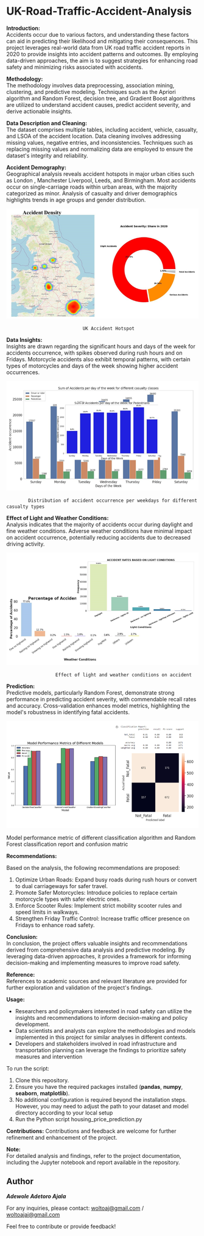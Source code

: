 # UK-Road-Traffic-Accident-Analysis

**Introduction:**  
Accidents occur due to various factors, and understanding these factors can aid in predicting their likelihood and mitigating their consequences. This project leverages real-world data from UK road traffic accident reports in 2020 to provide insights into accident patterns and outcomes. By employing data-driven approaches, the aim is to suggest strategies for enhancing road safety and minimizing risks associated with accidents.

**Methodology:**  
The methodology involves data preprocessing, association mining, clustering, and predictive modeling. Techniques such as the Apriori algorithm and Random Forest, decision tree, and Gradient Boost algorithms are utilized to understand accident causes, predict accident severity, and derive actionable insights.

**Data Description and Cleaning:**  
The dataset comprises multiple tables, including accident, vehicle, casualty, and LSOA of the accident location. Data cleaning involves addressing missing values, negative entries, and inconsistencies. Techniques such as replacing missing values and normalizing data are employed to ensure the dataset's integrity and reliability.

**Accident Demography:**  
Geographical analysis reveals accident hotspots in major urban cities such as London , Manchester Liverpool, Leeds, and Birmingham. Most accidents occur on single-carriage roads within urban areas, with the majority categorized as minor. Analysis of casualty and driver demographics highlights trends in age groups and gender distribution.

![hotspot](https://github.com/adewoleaj/UK-Road-Traffic-Accident-Analysis/blob/main/accodemt%20decom%20.png?raw=true)

                                UK Accident Hotspot

**Data Insights:**  
Insights are drawn regarding the significant hours and days of the week for accidents occurrence, with spikes observed during rush hours and on Fridays. Motorcycle accidents also exhibit temporal patterns, with certain types of motorcycles and days of the week showing higher accident occurrences.

![weekly](https://github.com/adewoleaj/UK-Road-Traffic-Accident-Analysis/blob/main/data%20insgint%20.png?raw=true)

            Distribution of accident occurrence per weekdays for different casualty types

**Effect of Light and Weather Conditions:**  
Analysis indicates that the majority of accidents occur during daylight and fine weather conditions. Adverse weather conditions have minimal impact on accident occurrence, potentially reducing accidents due to decreased driving activity.

![weather](https://github.com/adewoleaj/UK-Road-Traffic-Accident-Analysis/blob/main/weather%20condition%20.png?raw=true)

                      Effect of light and weather conditions on accident

**Prediction:**  
Predictive models, particularly Random Forest, demonstrate strong performance in predicting accident severity, with commendable recall rates and accuracy. Cross-validation enhances model metrics, highlighting the model's robustness in identifying fatal accidents.

![predictive model](https://github.com/adewoleaj/UK-Road-Traffic-Accident-Analysis/blob/main/predictive%20model%20.png?raw=true)

Model performance metric of different classification algorithm and Random Forest classification report and confusion matric 

**Recommendations:**

Based on the analysis, the following recommendations are proposed:
1. Optimize Urban Roads: Expand busy roads during rush hours or convert to dual carriageways for safer travel.
2. Promote Safer Motorcycles: Introduce policies to replace certain motorcycle types with safer electric ones.
3. Enforce Scooter Rules: Implement strict mobility scooter rules and speed limits in walkways.
4. Strengthen Friday Traffic Control: Increase traffic officer presence on Fridays to enhance road safety.


**Conclusion:**  
In conclusion, the project offers valuable insights and recommendations derived from comprehensive data analysis and predictive modeling. By leveraging data-driven approaches, it provides a framework for informing decision-making and implementing measures to improve road safety.

**Reference:**  
References to academic sources and relevant literature are provided for further exploration and validation of the project's findings.

**Usage:**
- Researchers and policymakers interested in road safety can utilize the insights and recommendations to inform decision-making and policy development.
- Data scientists and analysts can explore the methodologies and models implemented in this project for similar analyses in different contexts.
- Developers and stakeholders involved in road infrastructure and transportation planning can leverage the findings to prioritize safety measures and intervention

To run the script:

   1. Clone this repository.
   2. Ensure you have the required packages installed (**pandas**, **numpy**, **seaborn**, **matplotlib**).
   3. No additional configuration is required beyond the installation steps. However, you may need to adjust the path to your dataset and model directory according to your local setup
   4. Run the Python script housing_price_prediction.py


**Contributions:**
Contributions and feedback are welcome for further refinement and enhancement of the project.

**Note:**  
For detailed analysis and findings, refer to the project documentation, including the Jupyter notebook and report available in the repository. 


## Author

**_Adewole Adetoro Ajala_**

For any inquiries, please contact: woltoaj@gmail.com / woltoajai@gmail.com

Feel free to contribute or provide feedback!

